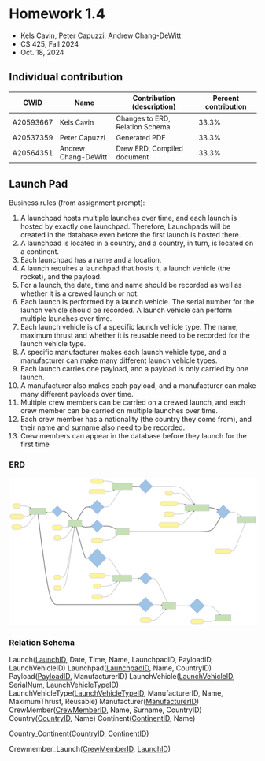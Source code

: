 <div id="title">

# Homework 1.4

- Kels Cavin, Peter Capuzzi, Andrew Chang-DeWitt
- CS 425, Fall 2024
- Oct. 18, 2024

## Individual contribution

| CWID      | Name                | Contribution (description)      | Percent contribution |
| --------- | ------------------- | ---------------------------     | -------------------- |
| A20593667 | Kels Cavin          | Changes to ERD, Relation Schema | 33.3%                |
| A20537359 | Peter Capuzzi       | Generated PDF                   | 33.3%                |
| A20564351 | Andrew Chang-DeWitt | Drew ERD, Compiled document     | 33.3%                |

</div>

## Launch Pad

Business rules (from assignment prompt):

1. A launchpad hosts multiple launches over time, and each launch is hosted by exactly one launchpad. Therefore, Launchpads will be created in the database even before the first launch is hosted there.
2. A launchpad is located in a country, and a country, in turn, is located on a continent.
3. Each launchpad has a name and a location.
4. A launch requires a launchpad that hosts it, a launch vehicle (the rocket), and the payload.
5. For a launch, the date, time and name should be recorded as well as whether it is a crewed launch or not.
6. Each launch is performed by a launch vehicle. The serial number for the launch vehicle should be recorded. A launch vehicle can perform multiple launches over time.
7. Each launch vehicle is of a specific launch vehicle type. The name, maximum thrust and whether it is reusable need to be recorded for the launch vehicle type.
8. A specific manufacturer makes each launch vehicle type, and a manufacturer can make many different launch vehicle types.
9. Each launch carries one payload, and a payload is only carried by one launch.
10. A manufacturer also makes each payload, and a manufacturer can make many different payloads over time.
11. Multiple crew members can be carried on a crewed launch, and each crew member can be carried on multiple launches over time.
12. Each crew member has a nationality (the country they come from), and their name and surname also need to be recorded.
13. Crew members can appear in the database before they launch for the first time

### ERD

<div id="erd-svg">

![Launch pad ERD, drawn using Chen's notation from Business Rules above](/public/erd_updated.svg)

</div>

### Relation Schema
Launch(<u>LaunchID</u>, Date, Time, Name, LaunchpadID, PayloadID, LaunchVehicleID)
Launchpad(<u>LaunchpadID</u>, Name, CountryID)
Payload(<u>PayloadID</u>, ManufacturerID)
LaunchVehicle(<u>LaunchVehicleID</u>, SerialNum, LaunchVehicleTypeID)
LaunchVehicleType(<u>LaunchVehicleTypeID</u>, ManufacturerID, Name, MaximumThrust, Reusable)
Manufacturer(<u>ManufacturerID</u>)
CrewMember(<u>CrewMemberID</u>, Name, Surname, CountryID)
Country(<u>CountryID</u>, Name)
Continent(<u>ContinentID</u>, Name)

Country_Continent(<u>CountryID</u>, <u>ContinentID</u>)

Crewmember_Launch(<u>CrewMemberID</u>, <u>LaunchID</u>)